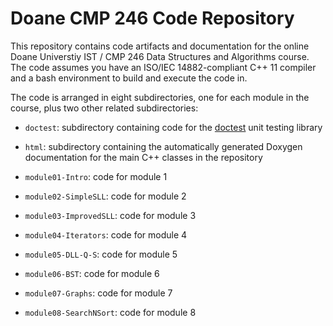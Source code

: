# Doane CMP 246 Code Repository

This repository contains code artifacts and documentation for the online Doane 
Universtiy IST / CMP 246 Data Structures and Algorithms course. The code 
assumes you have an ISO/IEC 14882-compliant C++ 11 compiler and a bash 
environment to build and execute the code in. 

The code is arranged in eight subdirectories, one for each module in the 
course, plus two other related subdirectories:

- `doctest`: subdirectory containing code for the [doctest](https://github.com/doctest/doctest)
unit testing library

- `html`: subdirectory containing the automatically generated Doxygen 
documentation for the main C++ classes in the repository

- `module01-Intro`: code for module 1

- `module02-SimpleSLL`: code for module 2

- `module03-ImprovedSLL`: code for module 3

- `module04-Iterators`: code for module 4

- `module05-DLL-Q-S`: code for module 5

- `module06-BST`: code for module 6

- `module07-Graphs`: code for module 7

- `module08-SearchNSort`: code for module 8
